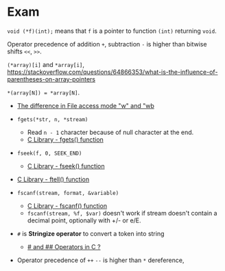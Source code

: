# Exam

`void (*f)(int);` means that `f` is a pointer to function `(int)` returning `void`.

Operator precedence of addition `+`, subtraction `-` is higher than bitwise shifts `<<`, `>>`.

`(*array)[i]` and `*array[i]`, https://stackoverflow.com/questions/64866353/what-is-the-influence-of-parentheses-on-array-pointers

`*(array[N]) = *array[N]`.

- [The difference in File access mode "w" and "wb](https://stackoverflow.com/questions/43777913/the-difference-in-file-access-mode-w-and-wb)

- `fgets(*str, n, *stream)`
  - Read `n - 1` character because of null character at the end.
  - [C Library - fgets() function](https://www.tutorialspoint.com/c_standard_library/c_function_fgets.htm)
- `fseek(f, 0, SEEK_END)`
  - [C Library - fseek() function](https://www.tutorialspoint.com/c_standard_library/c_function_fseek.htm)
- [C Library - ftell() function](https://www.tutorialspoint.com/c_standard_library/c_function_ftell.htm)
- `fscanf(stream, format, &variable)`
  - [C Library - fscanf() function](https://www.tutorialspoint.com/c_standard_library/c_function_fscanf.htm)
  - `fscanf(stream, %f, $var)` doesn't work if stream doesn't contain a decimal point, optionally with +/- or e/E.


- `#` is **Stringize operator** to convert a token into string
  - [# and ## Operators in C ?](https://www.tutorialspoint.com/hash-and-hashhash-operators-in-c)

- Operator precedence of `++` `--` is higher than `*` dereference, 